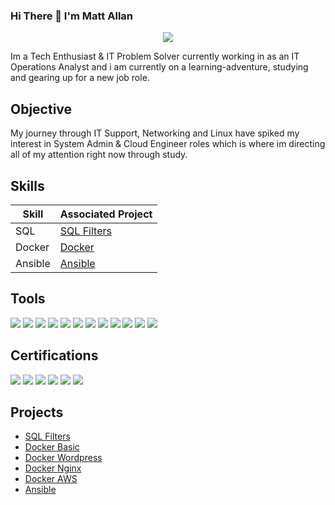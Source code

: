 ### Hi There 👋 I'm Matt Allan

<p align="center">
  <a href="https://www.linkedin.com/in/matthewallan101/" alt="LinkedIn"><img src="https://img.shields.io/badge/linkedin-%230077B5.svg?style=for-the-badge&logo=linkedin&logoColor=white"></a>
</p>

Im a Tech Enthusiast & IT Problem Solver currently working in as an IT Operations Analyst and i am currently on a learning-adventure, studying and gearing up for a new job role.

## Objective

My journey through IT Support, Networking and Linux have spiked my interest in System Admin & Cloud Engineer roles which is where im directing all of my attention right now through study.

## Skills

| Skill                                         | Associated Project         |
|-----------------------------------------------|----------------------------|
| SQL | <a href="https://github.com/MattAllan1/SQL">SQL Filters</a>|
| Docker | <a href="https://github.com/stars/MattAllan1/lists/docker">Docker</a>|
| Ansible | <a href="https://github.com/MattAllan1/Ansible-Basic-Playbook">Ansible</a>|

## Tools
<div>
    <img src="https://img.shields.io/badge/-Docker-2496ED?style=for-the-badge&logo=Docker&logoColor=white" />
    <img src="https://img.shields.io/badge/-Ansible-EE0000?style=for-the-badge&logo=Ansible&logoColor=white" />
    <img src="https://img.shields.io/badge/-Slack-4A154B?style=for-the-badge&logo=Slack&logoColor=white" />
    <img src="https://img.shields.io/badge/-Bitbucket-0052CC?style=for-the-badge&logo=Bitbucket&logoColor=white" />
    <img src="https://img.shields.io/badge/-Jira-0052CC?style=for-the-badge&logo=Jira&logoColor=white" />
    <img src="https://img.shields.io/badge/-Sourcetree-0052CC?style=for-the-badge&logo=Sourcetree&logoColor=white" />
    <img src="https://img.shields.io/badge/-Bash-4EAA25?style=for-the-badge&logo=GNU%20Bash&logoColor=white" />
    <img src="https://img.shields.io/badge/-Python-3776AB?style=for-the-badge&logo=Python&logoColor=white" />
    <img src="https://img.shields.io/badge/-Splunk-000000?style=for-the-badge&logo=Splunk&logoColor=white" />
    <img src="https://img.shields.io/badge/-Vim-019733?style=for-the-badge&logo=Vim&logoColor=white" />
    <img src="https://img.shields.io/badge/-AWS-232F3E?style=for-the-badge&logo=Amazon%20AWS&logoColor=white" />
    <img src="https://img.shields.io/badge/-Linux-FCC624?style=for-the-badge&logo=Linux&logoColor=black" />
</div>

## Certifications
<div>
    <img src="https://img.shields.io/badge/Google-Cybersecurity%20Professional-4285F4?style=for-the-badge&logo=google&logoColor=white" />
    <img src="https://img.shields.io/badge/AWS-Technical%20Essentials-232F3E?style=for-the-badge&logo=amazonaws&logoColor=white" />
    <img src="https://img.shields.io/badge/Cisco-CCENT%20ICND1%20-006BA4?style=for-the-badge&logo=cisco&logoColor=white" />
    <img src="https://img.shields.io/badge/Ethical%20Hacking-Certified-32CD32?style=for-the-badge" />
    <img src="https://img.shields.io/badge/Introduction%20To%20Ethical%20Hacking-Certified-32CD32?style=for-the-badge" />
    <img src="https://img.shields.io/badge/cPanel%20Professional%20(CPP)-Certified-32CD32?style=for-the-badge" />
</div>

## Projects
- <a href="https://github.com/MattAllan1/SQL">SQL Filters</a>
- <a href="https://github.com/MattAllan1/Docker-Basic">Docker Basic</a>
- <a href="https://github.com/MattAllan1/Docker-WordPress">Docker Wordpress</a>
- <a href="https://github.com/MattAllan1/Docker-Nginx">Docker Nginx</a>
- <a href="https://github.com/MattAllan1/Docker-AWS">Docker AWS</a>
- <a href="https://github.com/MattAllan1/Ansible-Basic-Playbook">Ansible</a>
